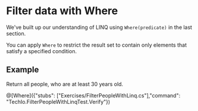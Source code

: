 # Filter data with Where

We've built up our understanding of LINQ using `Where(predicate)` in the last section.

You can apply `Where` to restrict the result set to contain only elements that satisfy a specified condition.


## Example

Return all people, who are at least 30 years old.

@[Where]({"stubs": ["Exercises/FilterPeopleWithLinq.cs"],"command": "TechIo.FilterPeopleWithLinqTest.Verify"})
